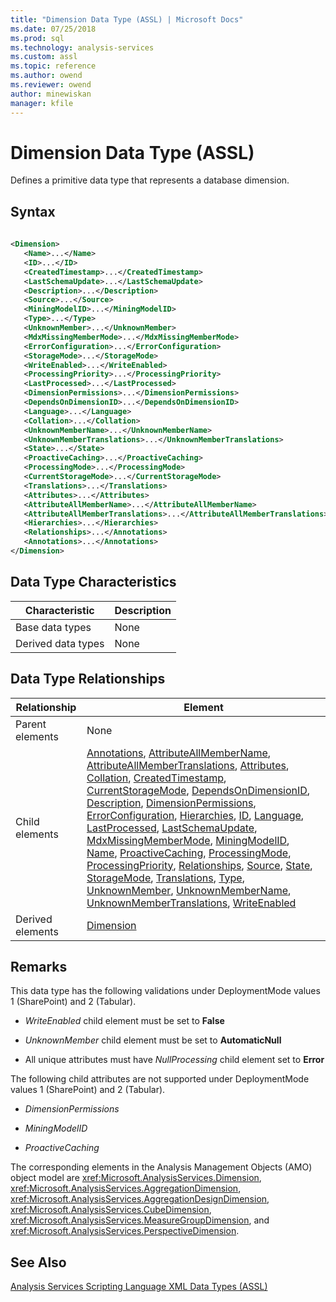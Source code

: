 ```yaml
---
title: "Dimension Data Type (ASSL) | Microsoft Docs"
ms.date: 07/25/2018
ms.prod: sql
ms.technology: analysis-services
ms.custom: assl
ms.topic: reference
ms.author: owend
ms.reviewer: owend
author: minewiskan
manager: kfile
---
```

# Dimension Data Type (ASSL)

  Defines a primitive data type that represents a database dimension.  
  
## Syntax  
  
```xml  
  
<Dimension>  
   <Name>...</Name>  
   <ID>...</ID>  
   <CreatedTimestamp>...</CreatedTimestamp>  
   <LastSchemaUpdate>...</LastSchemaUpdate>  
   <Description>...</Description>  
   <Source>...</Source>  
   <MiningModelID>...</MiningModelID>  
   <Type>...</Type>  
   <UnknownMember>...</UnknownMember>  
   <MdxMissingMemberMode>...</MdxMissingMemberMode>  
   <ErrorConfiguration>...</ErrorConfiguration>  
   <StorageMode>...</StorageMode>  
   <WriteEnabled>...</WriteEnabled>  
   <ProcessingPriority>...</ProcessingPriority>  
   <LastProcessed>...</LastProcessed>  
   <DimensionPermissions>...</DimensionPermissions>  
   <DependsOnDimensionID>...</DependsOnDimensionID>  
   <Language>...</Language>  
   <Collation>...</Collation>  
   <UnknownMemberName>...</UnknownMemberName>  
   <UnknownMemberTranslations>...</UnknownMemberTranslations>  
   <State>...</State>  
   <ProactiveCaching>...</ProactiveCaching>  
   <ProcessingMode>...</ProcessingMode>  
   <CurrentStorageMode>...</CurrentStorageMode>  
   <Translations>...</Translations>  
   <Attributes>...</Attributes>  
   <AttributeAllMemberName>...</AttributeAllMemberName>  
   <AttributeAllMemberTranslations>...</AttributeAllMemberTranslations>  
   <Hierarchies>...</Hierarchies>  
   <Relationships>...</Annotations>  
   <Annotations>...</Annotations>  
</Dimension>  
```  
  
## Data Type Characteristics  
  
|Characteristic|Description|  
|--------------------|-----------------|  
|Base data types|None|  
|Derived data types|None|  
  
## Data Type Relationships  
  
|Relationship|Element|  
|------------------|-------------|  
|Parent elements|None|  
|Child elements|[Annotations](collections/annotations-element-assl.md), [AttributeAllMemberName](properties/attributeallmembername-element-assl.md), [AttributeAllMemberTranslations](collections/attributeallmembertranslations-element-assl.md), [Attributes](collections/attributes-element-assl.md), [Collation](properties/collation-element-assl.md), [CreatedTimestamp](properties/createdtimestamp-element-assl.md), [CurrentStorageMode](properties/currentstoragemode-element-assl.md), [DependsOnDimensionID](properties/dependsondimensionid-element-assl.md), [Description](properties/description-element-assl.md), [DimensionPermissions](collections/dimensionpermissions-element-assl.md), [ErrorConfiguration](objects/errorconfiguration-element-assl.md), [Hierarchies](collections/hierarchies-element-assl.md), [ID](properties/id-element-assl.md), [Language](properties/language-element-assl.md), [LastProcessed](properties/lastprocessed-element-assl.md), [LastSchemaUpdate](properties/lastschemaupdate-element-assl.md), [MdxMissingMemberMode](properties/mdxmissingmembermode-element-assl.md), [MiningModelID](properties/miningmodelid-element-assl.md), [Name](properties/name-element-assl.md), [ProactiveCaching](objects/proactivecaching-element-assl.md), [ProcessingMode](properties/processingmode-element-assl.md), [ProcessingPriority](properties/processingpriority-element-assl.md), [Relationships](collections/relationships-element-assl.md), [Source](properties/source-element-binding-assl.md), [State](properties/state-element-assl.md), [StorageMode](properties/storagemode-element-assl.md), [Translations](collections/translations-element-assl.md), [Type](properties/type-element-dimension-assl.md), [UnknownMember](properties/unknownmember-element-assl.md), [UnknownMemberName](properties/unknownmembername-element-assl.md), [UnknownMemberTranslations](collections/unknownmembertranslations-element-assl.md), [WriteEnabled](properties/writeenabled-element-assl.md)|  
|Derived elements|[Dimension](objects/dimension-element-assl.md)|  
  
## Remarks  
 This data type has the following validations under DeploymentMode values 1 (SharePoint) and 2 (Tabular).  
  
-   *WriteEnabled* child element must be set to **False**  
  
-   *UnknownMember* child element must be set to **AutomaticNull**  
  
-   All unique attributes must have *NullProcessing* child element set to **Error**  
  
 The following child attributes are not supported under DeploymentMode values 1 (SharePoint) and 2 (Tabular).  
  
-   *DimensionPermissions*  
  
-   *MiningModelID*  
  
-   *ProactiveCaching*  
  
 The corresponding elements in the Analysis Management Objects (AMO) object model are <xref:Microsoft.AnalysisServices.Dimension>, <xref:Microsoft.AnalysisServices.AggregationDimension>, <xref:Microsoft.AnalysisServices.AggregationDesignDimension>, <xref:Microsoft.AnalysisServices.CubeDimension>, <xref:Microsoft.AnalysisServices.MeasureGroupDimension>, and <xref:Microsoft.AnalysisServices.PerspectiveDimension>.  
  
## See Also  
 [Analysis Services Scripting Language XML Data Types &#40;ASSL&#41;](analysis-services-scripting-language-xml-data-types-assl.md)  
  
  
